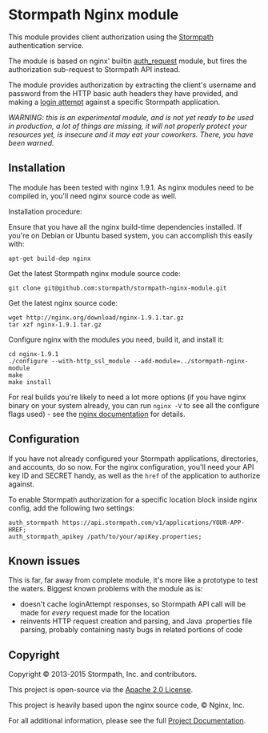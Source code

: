 # Stormpath Nginx module

This module provides client authorization using the
[Stormpath](https://stormpath.com/) authentication service.

The module is based on nginx' builtin
[auth_request](http://nginx.org/en/docs/http/ngx_http_auth_request_module.html) module, but fires the authorization sub-request to Stormpath API instead.

The module provides authorization by extracting the client's username and
password from the HTTP basic auth headers they have provided, and making a
[login attempt](http://docs.stormpath.com/rest/product-guide/#application-account-authc) against a specific Stormpath application.

*WARNING: this is an experimental module, and is not yet ready to be used
in production, a lot of things are missing, it will not properly protect
your resources yet, is insecure and it may eat your coworkers. There, you
have been warned.*

## Installation

The module has been tested with nginx 1.9.1. As nginx modules need to be
compiled in, you'll need nginx source code as well.

Installation procedure:

Ensure that you have all the nginx build-time dependencies installed. If you're
on Debian or Ubuntu based system, you can accomplish this easily with:

    apt-get build-dep nginx

Get the latest Stormpath nginx module source code:

    git clone git@github.com:stormpath/stormpath-nginx-module.git

Get the latest nginx source code:

    wget http://nginx.org/download/nginx-1.9.1.tar.gz
    tar xzf nginx-1.9.1.tar.gz

Configure nginx with the modules you need, build it, and install it:

    cd nginx-1.9.1
    ./configure --with-http_ssl_module --add-module=../stormpath-nginx-module
    make
    make install

For real builds you're likely to need a lot more options (if you have nginx
binary on your system already, you can run `nginx -V` to see all the configure
flags used) - see the [nginx documentation](http://nginx.org/en/docs/configure.html)
for details.

## Configuration

If you have not already configured your Stormpath applications, directories,
and accounts, do so now. For the nginx configuration, you'll need your
API key ID and SECRET handy, as well as the `href` of the application to
authorize against.

To enable Stormpath authorization for a specific location block inside nginx
config, add the following two settings:

    auth_stormpath https://api.stormpath.com/v1/applications/YOUR-APP-HREF;
    auth_stormpath_apikey /path/to/your/apiKey.properties;

## Known issues

This is far, far away from complete module, it's more like a prototype to test
the waters. Biggest known problems with the module as is:

* doesn't cache loginAttempt responses, so Stormpath API call will be made for
  *every* request made for the location
* reinvents HTTP request creation and parsing, and Java .properties file parsing,
  probably containing nasty bugs in related portions of code

## Copyright

Copyright &copy; 2013-2015 Stormpath, Inc. and contributors.

This project is open-source via the [Apache 2.0 License](http://www.apache.org/licenses/LICENSE-2.0).

This project is heavily based upon the nginx source code, &copy; Nginx, Inc.

For all additional information, please see the full [Project Documentation](http://docs.stormpath.com/rest/product-guide/).
